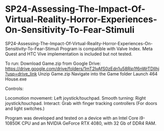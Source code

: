 # SP24-Assessing-The-Impact-Of-Virtual-Reality-Horror-Experiences-On-Sensitivity-To-Fear-Stimuli
SP24-Assessing-The-Impact-Of-Virtual-Reality-Horror-Experiences-On-Sensitivity-To-Fear-Stimuli
Program is compatible with Valve Index. Meta Quest and HTC Vive implementation is included but not tested.

To run:
Download Game.zip from Google Drive: https://drive.google.com/drive/folders/1mT2IvAfS0zEdn1u58Rip1f6nWrTDlIhj?usp=drive_link
Unzip Game.zip
Navigate into the Game folder
Launch 464 House.exe

Controls:

Locomotion movement: Left joystick/touchpad.
Smooth turning: Right joystick/touchpad.
Interact: Grab with finger tracking controllers (For doors and light switches.)

Program was developed and tested on a device with an Intel Core i9-10850K CPU and an NVIDIA GeForce RTX 4080, with 32 Gb of DDR4 RAM.
